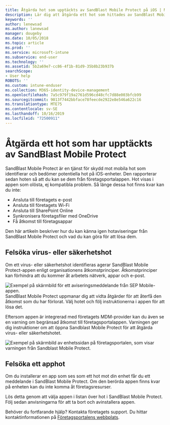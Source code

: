 ```yaml
---
title: Åtgärda hot som upptäckts av SandBlast Mobile Protect på iOS | Microsoft Docs
description: Lär dig att åtgärda ett hot som hittades av SandBlast Mobile Protect för iOS.
keywords: ''
author: lenewsad
ms.author: lanewsad
manager: dougeby
ms.date: 10/05/2018
ms.topic: article
ms.prod: ''
ms.service: microsoft-intune
ms.subservice: end-user
ms.technology: ''
ms.assetid: 5b2a69e7-cc86-4f1b-81d9-35b8b23b937b
searchScope:
- User help
ROBOTS: ''
ms.custom: intune-enduser
ms.collection: M365-identity-device-management
ms.openlocfilehash: 7a5c979f19a2761d596cd48cfc7d88e003bfcb99
ms.sourcegitcommit: 9013f7442bbface78feecde2922e8e546a622c16
ms.translationtype: MTE75
ms.contentlocale: sv-SE
ms.lasthandoff: 10/16/2019
ms.locfileid: "72500911"
---
```

# <a name="resolve-a-threat-found-by-sandblast-mobile-protect"></a>Åtgärda ett hot som har upptäckts av SandBlast Mobile Protect

SandBlast Mobile Protect är en tjänst för skydd mot mobila hot som identifierar och bedömer potentiella hot på iOS-enheter. Den rapporterar sedan hoten så att du kan se dem från företagsportalappen. Hot visas i appen som olösta, ej kompatibla problem. Så länge dessa hot finns kvar kan du inte:   

* Ansluta till företagets e-post
* Ansluta till företagets Wi-Fi
* Ansluta till SharePoint Online
* Synkronisera företagsfiler med OneDrive
* Få åtkomst till företagsappar

Den här artikeln beskriver hur du kan känna igen hotaviseringar från SandBlast Mobile Protect och vad du kan göra för att lösa dem.  

## <a name="troubleshoot-virus-or-security-threat"></a>Felsöka virus- eller säkerhetshot  
Om ett virus- eller säkerhetshot identifieras agerar SandBlast Mobile Protect-appen enligt organisationens åtkomstprinciper. Åtkomstprinciper kan förhindra att du kommer åt arbetets nätverk, appar och e-post.  

![Exempel på skärmbild för ett aviseringsmeddelande från SEP Mobile-appen.](./media/skycure-list-of-potential-issues-android.png)  
SandBlast Mobile Protect uppmanar dig att vidta åtgärder för att återfå den åtkomst som du har förlorat. Välj hotet och följ instruktionerna i appen för att lösa det.

Eftersom appen är integrerad med företagets MDM-provider kan du även se en varning om begränsad åtkomst till företagsportalappen. Varningen ger dig instruktioner om att öppna Sandblast Mobile Protect för att åtgärda virus- eller säkerhetshotet.  

  ![Exempel på skärmbild av enhetssidan på företagsportalen, som visar varningen från Sandblast Mobile Protect.](./media/CP-lookout-virus-banner-1808.png)  

## <a name="troubleshoot-an-app-threat"></a>Felsöka ett apphot  

Om du installerar en app som ses som ett hot mot din enhet får du ett meddelande i SandBlast Mobile Protect. Om den berörda appen finns kvar på enheten kan du inte komma åt företagsresurser.  

Lös detta genom att välja appen i listan över hot i SandBlast Mobile Protect. Följ sedan anvisningarna för att ta bort och avinstallera appen.  

Behöver du fortfarande hjälp? Kontakta företagets support. Du hittar kontaktinformationen på [Företagsportalens webbplats](https://go.microsoft.com/fwlink/?linkid=2010980).  
